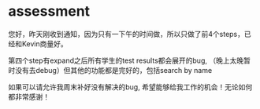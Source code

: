 # assessment

您好，昨天刚收到通知，因为只有一下午的时间做，所以只做了前4个steps，已经和Kevin商量好。

第四个step有expand之后所有学生的test results都会展开的bug, （晚上太晚暂时没有去debug）但其他的功能都是完好的，包括search by name

如果可以请允许我周末补好没有解决的bug, 希望能够给我工作的机会！无论如何都非常感谢！
